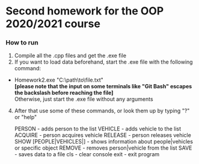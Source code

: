 # Second homework for the OOP 2020/2021 course

### How to run

1. Compile all the .cpp files and get the .exe file
2. If you want to load data beforehand, start the .exe file with the following command:
* Homework2.exe "C:\path\to\file.txt" <br>
**[please note that the input on some terminals like "Git Bash" escapes the backslash before reaching the file]** <br>
Otherwise, just start the .exe file without any arguments
4. After that use some of these commands, or look them up by typing "?" or "help"

	PERSON <name> <id> - adds person to the list
	VEHICLE <registration> <description> - adds vehicle to the list
	ACQUIRE <owner-id> <vehicle-id> - person acquires vehicle
	RELEASE <owner-id> <vehicle-id> - person releases vehicle
	SHOW [PEOPLE|VEHICLES|<id>] - shows information about people|vehicles or specific object
	REMOVE <what> - removes person|vehicle from the list
	SAVE <path> - saves data to a file
	cls - clear console
	exit - exit program
  
